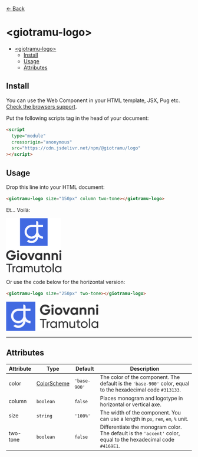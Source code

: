 [← Back](https://github.com/giotramu/logo)

# \<giotramu-logo>

- [\<giotramu-logo\>](#giotramu-logo)
  - [Install](#install)
  - [Usage](#usage)
  - [Attributes](#attributes)

## Install

You can use the Web Component in your HTML template, JSX, Pug etc. [Check the browsers support](./browsers-support.md).

Put the following scripts tag in the head of your document:

```html
<script
  type="module"
  crossorigin="anonymous"
  src="https://cdn.jsdelivr.net/npm/@giotramu/logo"
></script>
```

## Usage

Drop this line into your HTML document:

```html
<giotramu-logo size="150px" column two-tone></giotramu-logo>
```

Et... Voilà:

<img width="150px" src="../lib/svg/logo-v-accent-base-900.svg" alt="Giovanni Tramutola" />

Or use the code below for the horizontal version:

```html
<giotramu-logo size="250px" two-tone></giotramu-logo>
```

<img width="250px" src="../lib/svg/logo-h-accent-base-900.svg" alt="Giovanni Tramutola" />

---

## Attributes

<table>
  <thead>
    <tr>
      <th>Attribute</th>
      <th>Type</th>
      <th>Default</th>
      <th>Description</th>
    </tr>
  <tbody>
    <tr>
      <td>color</td>
      <td><a href="./color-scheme.md" title="Color scheme">ColorScheme</a></td>
      <td><code>'base-900'</code></td>
      <td>The color of the component. The default is the <code>'base-900'</code> color, equal to the hexadecimal code <code>#313133</code>.</td>
    </tr>
    <tr>
      <td>column</td>
      <td><code>boolean</code></td>
      <td><code>false</code></td>
      <td>Places monogram and logotype in horizontal or vertical axe.</td>
    </tr>
    <tr>
      <td>size</td>
      <td><code>string</code></td>
      <td><code>'100%'</code></td>
      <td>The width of the component. You can use a length in <code>px</code>, <code>rem</code>, <code>em</code>, <code>%</code> unit.</td>
    <tr>
    <tr>
      <td>two-tone</td>
      <td><code>boolean</code></td>
      <td><code>false</code></td>
      <td>Differentiate the monogram color. The default is the <code>'accent'</code> color, equal to the hexadecimal code <code>#4169E1</code>.</td>
    </tr>
  </tbody>
</table>

